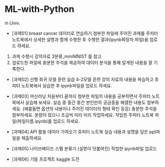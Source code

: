 # ML-with-Python
in Univ.

* [과제01] breast cancer 데이터로 연습하기
첨부한 파일에 주어진 과제를 주피터 노트북에서 상세한 설명과 함께 수행한 후 수행한 결과(ipynb확장자 파일)을 업로드 하세요.
1. 과제 수행시 강의자료 3분류_miniMNIST 를 참고
2. 업로드한 파일에 충분한 주석을 제공하여 데이터 분석을 통해 알게된 내용을 잘 기록한다.  



* [과제02] 선형 회귀 모델 훈련 실습
4-2모델 훈련 강의 자료의 내용을 복습하고 쥬피터 노트북에서 실습한 후 ipynb파일을 업로드 하세요.



* [과제03] 머신러닝 처음부터 끝까지
첨부한 파일의 내용을 공부하면서 주피터 노트북에서 실습해 보세요.
실습 중 중간 중간 본인만의 궁금증을 해결한 내용도 첨부하세요.
(예를들면 옵션의 내용이나 주어진 데이터의 형태 확인 등등)
충분한 주석을 첨부하세요.
분량이 많으니 조금씩 미리 미리 작업하세요.
작업한 주피터 노트북 파일(파일이름.ipynb)를 업로드 하세요.



* [과제04] API 활용 데이터 가져오기
쥬피터 노트북 실습 내용과 설명을 담은 ppt파일을 제출하세요.



* [과제05] 나이브베이즈 스팸 분류기
(설명이 덧붙여진) 작업한 ipynb파일 업로드



* [과제06] 기말 프로젝트
kaggle 도전



